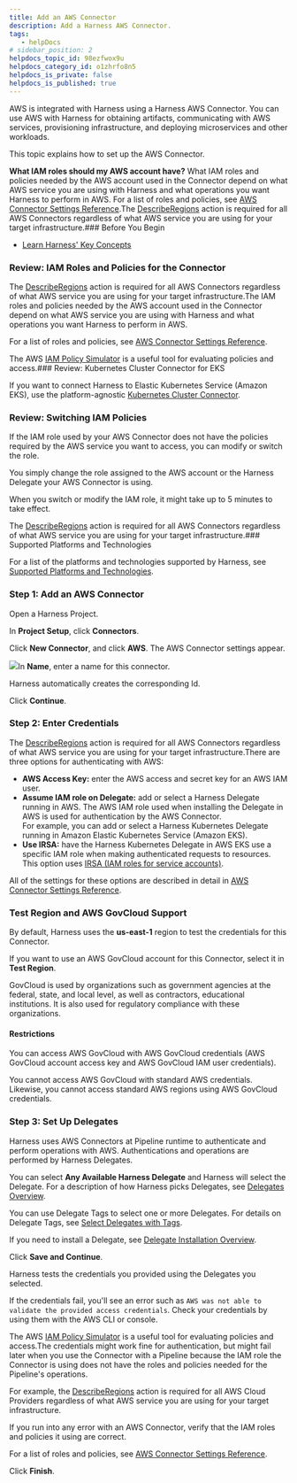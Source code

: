 ```yaml
---
title: Add an AWS Connector
description: Add a Harness AWS Connector.
tags: 
   - helpDocs
# sidebar_position: 2
helpdocs_topic_id: 98ezfwox9u
helpdocs_category_id: o1zhrfo8n5
helpdocs_is_private: false
helpdocs_is_published: true
---
```


AWS is integrated with Harness using a Harness AWS Connector. You can use AWS with Harness for obtaining artifacts, communicating with AWS services, provisioning infrastructure, and deploying microservices and other workloads.

This topic explains how to set up the AWS Connector.

**What IAM roles should my AWS account have?** What IAM roles and policies needed by the AWS account used in the Connector depend on what AWS service you are using with Harness and what operations you want Harness to perform in AWS. For a list of roles and policies, see [AWS Connector Settings Reference](/article/m5vkql35ca-aws-connector-settings-reference).The [DescribeRegions](https://docs.aws.amazon.com/AWSEC2/latest/APIReference/API_DescribeRegions.html) action is required for all AWS Connectors regardless of what AWS service you are using for your target infrastructure.### Before You Begin

* [Learn Harness' Key Concepts](https://ngdocs.harness.io/article/hv2758ro4e-learn-harness-key-concepts)

### Review: IAM Roles and Policies for the Connector

The [DescribeRegions](https://docs.aws.amazon.com/AWSEC2/latest/APIReference/API_DescribeRegions.html) action is required for all AWS Connectors regardless of what AWS service you are using for your target infrastructure.The IAM roles and policies needed by the AWS account used in the Connector depend on what AWS service you are using with Harness and what operations you want Harness to perform in AWS.

For a list of roles and policies, see [AWS Connector Settings Reference](/article/m5vkql35ca-aws-connector-settings-reference).

The AWS [IAM Policy Simulator](https://docs.aws.amazon.com/IAM/latest/UserGuide/access_policies_testing-policies.html) is a useful tool for evaluating policies and access.### Review: Kubernetes Cluster Connector for EKS

If you want to connect Harness to Elastic Kubernetes Service (Amazon EKS), use the platform-agnostic [Kubernetes Cluster Connector](/article/s9j6cggx1p-connect-to-a-cloud-provider).

### Review: Switching IAM Policies

If the IAM role used by your AWS Connector does not have the policies required by the AWS service you want to access, you can modify or switch the role.

You simply change the role assigned to the AWS account or the Harness Delegate your AWS Connector is using.

When you switch or modify the IAM role, it might take up to 5 minutes to take effect.

The [DescribeRegions](https://docs.aws.amazon.com/AWSEC2/latest/APIReference/API_DescribeRegions.html) action is required for all AWS Connectors regardless of what AWS service you are using for your target infrastructure.### Supported Platforms and Technologies

For a list of the platforms and technologies supported by Harness, see [Supported Platforms and Technologies](/article/1e536z41av).

### Step 1: Add an AWS Connector

Open a Harness Project.

In **Project Setup**, click **Connectors**.

Click **New Connector**, and click **AWS**. The AWS Connector settings appear.

![](https://files.helpdocs.io/i5nl071jo5/articles/98ezfwox9u/1631911297431/clean-shot-2021-09-17-at-13-41-25-2-x.png)In **Name**, enter a name for this connector.

Harness automatically creates the corresponding Id.

Click **Continue**.

### Step 2: Enter Credentials

The [DescribeRegions](https://docs.aws.amazon.com/AWSEC2/latest/APIReference/API_DescribeRegions.html) action is required for all AWS Connectors regardless of what AWS service you are using for your target infrastructure.There are three options for authenticating with AWS:

* **AWS Access Key:** enter the AWS access and secret key for an AWS IAM user.
* **Assume IAM role on Delegate:** add or select a Harness Delegate running in AWS. The AWS IAM role used when installing the Delegate in AWS is used for authentication by the AWS Connector.  
For example, you can add or select a Harness Kubernetes Delegate running in Amazon Elastic Kubernetes Service (Amazon EKS).
* **Use IRSA:** have the Harness Kubernetes Delegate in AWS EKS use a specific IAM role when making authenticated requests to resources. This option uses [IRSA (IAM roles for service accounts)](https://docs.aws.amazon.com/emr/latest/EMR-on-EKS-DevelopmentGuide/setting-up-enable-IAM.html).

All of the settings for these options are described in detail in [AWS Connector Settings Reference](/article/m5vkql35ca-aws-connector-settings-reference).

### Test Region and AWS GovCloud Support

By default, Harness uses the **us-east-1** region to test the credentials for this Connector.

If you want to use an AWS GovCloud account for this Connector, select it in **Test Region**.

GovCloud is used by organizations such as government agencies at the federal, state, and local level, as well as contractors, educational institutions. It is also used for regulatory compliance with these organizations.

#### Restrictions

You can access AWS GovCloud with AWS GovCloud credentials (AWS GovCloud account access key and AWS GovCloud IAM user credentials).

You cannot access AWS GovCloud with standard AWS credentials. Likewise, you cannot access standard AWS regions using AWS GovCloud credentials.

### Step 3: Set Up Delegates

Harness uses AWS Connectors at Pipeline runtime to authenticate and perform operations with AWS. Authentications and operations are performed by Harness Delegates.

You can select **Any Available Harness Delegate** and Harness will select the Delegate. For a description of how Harness picks Delegates, see [Delegates Overview](/article/2k7lnc7lvl-delegates-overview).

You can use Delegate Tags to select one or more Delegates. For details on Delegate Tags, see [Select Delegates with Tags](/article/nnuf8yv13o-select-delegates-with-selectors).

If you need to install a Delegate, see [Delegate Installation Overview](/article/re8kk0ex4k-delegate-installation-overview).

Click **Save and Continue**.

Harness tests the credentials you provided using the Delegates you selected.

If the credentials fail, you'll see an error such as `AWS was not able to validate the provided access credentials`. Check your credentials by using them with the AWS CLI or console.

The AWS [IAM Policy Simulator](https://docs.aws.amazon.com/IAM/latest/UserGuide/access_policies_testing-policies.html) is a useful tool for evaluating policies and access.The credentials might work fine for authentication, but might fail later when you use the Connector with a Pipeline because the IAM role the Connector is using does not have the roles and policies needed for the Pipeline's operations.

For example, the [DescribeRegions](https://docs.aws.amazon.com/AWSEC2/latest/APIReference/API_DescribeRegions.html) action is required for all AWS Cloud Providers regardless of what AWS service you are using for your target infrastructure.

If you run into any error with an AWS Connector, verify that the IAM roles and policies it using are correct.

For a list of roles and policies, see [AWS Connector Settings Reference](/article/m5vkql35ca-aws-connector-settings-reference).

Click **Finish**.


